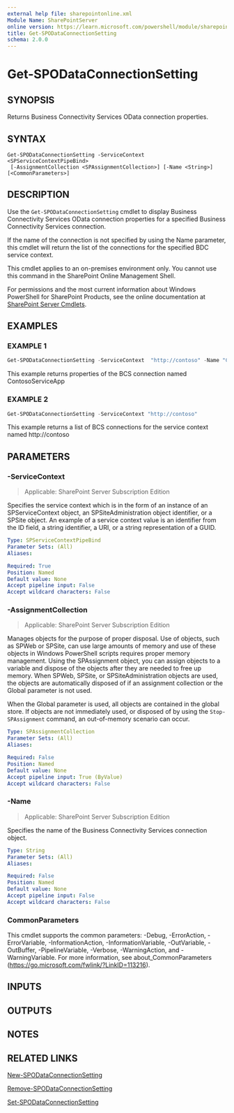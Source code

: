 ```yaml
---
external help file: sharepointonline.xml
Module Name: SharePointServer
online version: https://learn.microsoft.com/powershell/module/sharepoint-server/get-spodataconnectionsetting
title: Get-SPODataConnectionSetting
schema: 2.0.0
---
```


# Get-SPODataConnectionSetting

## SYNOPSIS

Returns Business Connectivity Services OData connection properties.

## SYNTAX

```
Get-SPODataConnectionSetting -ServiceContext <SPServiceContextPipeBind>
 [-AssignmentCollection <SPAssignmentCollection>] [-Name <String>] [<CommonParameters>]
```

## DESCRIPTION
Use the `Get-SPODataConnectionSetting` cmdlet to display Business Connectivity Services OData connection properties for a specified Business Connectivity Services connection.

If the name of the connection is not specified by using the Name parameter, this cmdlet will return the list of the connections for the specified BDC service context.

This cmdlet applies to an on-premises environment only.
You cannot use this command in the SharePoint Online Management Shell.

For permissions and the most current information about Windows PowerShell for SharePoint Products, see the online documentation at [SharePoint Server Cmdlets](https://go.microsoft.com/fwlink/p/?LinkId=251831).

## EXAMPLES

### EXAMPLE 1
```powershell
Get-SPODataConnectionSetting -ServiceContext  "http://contoso" -Name "ContosoServiceApp"
```

This example returns properties of the BCS connection named ContosoServiceApp

### EXAMPLE 2
```powershell
Get-SPODataConnectionSetting -ServiceContext "http://contoso"
```

This example returns a list of BCS connections for the service context named http://contoso

## PARAMETERS

### -ServiceContext

> Applicable: SharePoint Server Subscription Edition

Specifies the service context which is in the form of an instance of an SPServiceContext object, an SPSiteAdministration object identifier, or a SPSite object.
An example of a service context value is an identifier from the ID field, a string identifier, a URI, or a string representation of a GUID.

```yaml
Type: SPServiceContextPipeBind
Parameter Sets: (All)
Aliases:

Required: True
Position: Named
Default value: None
Accept pipeline input: False
Accept wildcard characters: False
```

### -AssignmentCollection

> Applicable: SharePoint Server Subscription Edition

Manages objects for the purpose of proper disposal.
Use of objects, such as SPWeb or SPSite, can use large amounts of memory and use of these objects in Windows PowerShell scripts requires proper memory management.
Using the SPAssignment object, you can assign objects to a variable and dispose of the objects after they are needed to free up memory.
When SPWeb, SPSite, or SPSiteAdministration objects are used, the objects are automatically disposed of if an assignment collection or the Global parameter is not used.

When the Global parameter is used, all objects are contained in the global store.
If objects are not immediately used, or disposed of by using the `Stop-SPAssignment` command, an out-of-memory scenario can occur.

```yaml
Type: SPAssignmentCollection
Parameter Sets: (All)
Aliases:

Required: False
Position: Named
Default value: None
Accept pipeline input: True (ByValue)
Accept wildcard characters: False
```

### -Name

> Applicable: SharePoint Server Subscription Edition

Specifies the name of the Business Connectivity Services connection object.

```yaml
Type: String
Parameter Sets: (All)
Aliases:

Required: False
Position: Named
Default value: None
Accept pipeline input: False
Accept wildcard characters: False
```

### CommonParameters
This cmdlet supports the common parameters: -Debug, -ErrorAction, -ErrorVariable, -InformationAction, -InformationVariable, -OutVariable, -OutBuffer, -PipelineVariable, -Verbose, -WarningAction, and -WarningVariable. For more information, see about_CommonParameters (https://go.microsoft.com/fwlink/?LinkID=113216).

## INPUTS

## OUTPUTS

## NOTES

## RELATED LINKS

[New-SPODataConnectionSetting](New-SPODataConnectionSetting.md)

[Remove-SPODataConnectionSetting](Remove-SPODataConnectionSetting.md)

[Set-SPODataConnectionSetting](Set-SPODataConnectionSetting.md)
